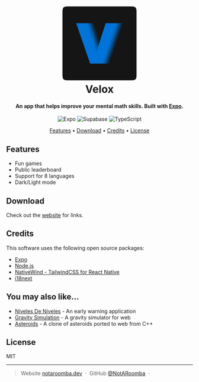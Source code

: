 <h1 align="center">
  <br>
  <a href="http://velox.notaroomba.dev"><img src="https://raw.githubusercontent.com/NotARoomba/Velox/master/web/public/icon.png" alt="Velox" width="200"></a>
  <br>
  Velox
  <br>
</h1>

<h4 align="center">An app that helps improve your mental math skills. Built with <a href="http://expo.dev" target="_blank">Expo</a>.</h4>

<div align="center">
  
![Expo](https://img.shields.io/badge/Expo-000020?style=for-the-badge&logo=expo&logoColor=white)
![Supabase](https://img.shields.io/badge/Supabase-3ECF8E?style=for-the-badge&logo=supabase&logoColor=white)
![TypeScript](https://img.shields.io/badge/typescript-%23007ACC.svg?style=for-the-badge&logo=typescript&logoColor=white)

</div>

<p align="center">
  <a href="#features">Features</a> •
  <a href="#download">Download</a> •
  <a href="#credits">Credits</a> •
  <a href="#license">License</a>
</p>

## Features

- Fun games
- Public leaderboard
- Support for 8 languages
- Dark/Light mode

## Download

Check out the [website](https://velox.notaroomba.dev) for links.

## Credits

This software uses the following open source packages:

- [Expo](https://expo.dev/)
- [Node.js](https://nodejs.org/)
- [NativeWind - TailwindCSS for React Native](https://www.nativewind.dev/)
- [i18next](https://www.i18next.com/)

## You may also like...

- [Niveles De Niveles](https://github.com/NotARoomba/NivelesDeNiveles) - An early warning application
- [Gravity Simulation](https://github.com/NotARoomba/Gravity-Simulation) - A gravity simulator for web
- [Asteroids](https://github.com/NotARoomba/Asteroids) - A clone of asteroids ported to web from C++

## License

MIT

---

> Website [notaroomba.dev](https://notaroomba.dev) &nbsp;&middot;&nbsp;
> GitHub [@NotARoomba](https://github.com/NotARoomba) &nbsp;&middot;&nbsp;
